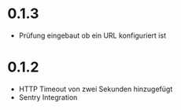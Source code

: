 # 0.1.3

- Prüfung eingebaut ob ein URL konfiguriert ist

# 0.1.2

- HTTP Timeout von zwei Sekunden hinzugefügt
- Sentry Integration
